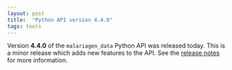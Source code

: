 ```yaml
---
layout: post
title:  "Python API version 4.4.0"
tags: tools
---
```


Version <strong>4.4.0</strong> of the `malariagen_data` Python API was
released today. This is a minor release which adds new features to the
API. See the [release
notes](https://github.com/malariagen/malariagen-data-python/releases/tag/v4.4.0)
for more information.
